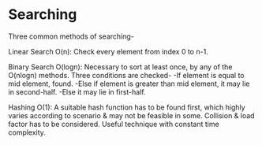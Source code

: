 # Searching
Three common methods of searching-

Linear Search O(n): Check every element from index 0 to n-1.

Binary Search O(logn): Necessary to sort at least once, by any of the O(nlogn) methods.
		Three conditions are checked-
		-If element is equal to mid element, found.
		-Else if element is greater than mid element, it may lie in second-half.
		-Else it may lie in first-half.

Hashing O(1): A suitable hash function has to be found first, which highly varies according to scenario & may not be feasible in some.
	      Collision & load factor has to be considered.
	      Useful technique with constant time complexity.